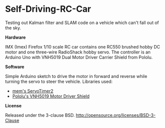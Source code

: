Self-Driving-RC-Car
===================

Testing out Kalman filter and SLAM code on a vehicle which can't fall out of the sky.

**Hardware**

IMX (Imex) Firefox 1/10 scale RC car contains one RC550 brushed hobby DC motor and one three-wire RadioShack hobby servo. The controller is an Arduino Uno with VNH5019 Dual Motor Driver Carrier Shield from Pololu. 

**Software**

Simple Arduino sketch to drive the motor in forward and reverse while turning the servo to steer the vehicle. Libraries used:

- [mem's ServoTimer2](http://forum.arduino.cc/index.php/topic,21975.0.html)
- [Pololu's VNH5019 Motor Driver Shield](https://github.com/pololu/dual-vnh5019-motor-shield)

**License**

Released under the 3-clause BSD. http://opensource.org/licenses/BSD-3-Clause
